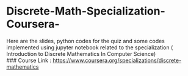 # Discrete-Math-Specialization-Coursera-
Here  are  the  slides, python  codes  for  the  quiz  and some codes implemented using jupyter  notebook  related
 to  the  specialization  ( Introduction  to  Discrete  Mathematics  In  Computer  Science)
<br /> ### Course Link : https://www.coursera.org/specializations/discrete-mathematics
